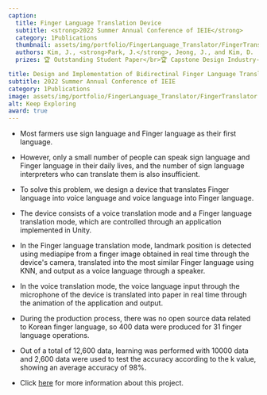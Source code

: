 ```yaml
---
caption:
  title: Finger Language Translation Device
  subtitle: <strong>2022 Summer Annual Conference of IEIE</strong>
  category: 1Publications
  thumbnail: assets/img/portfolio/FingerLanguage_Translator/FingerTranslator.jpeg
  authors: Kim, J., <strong>Park, J.</strong>, Jeong, J., and Kim, D.
  prizes: 🏆 Outstanding Student Paper</br>🏆 Capstone Design Industry-Academic Cooperation Competition

title: Design and Implementation of Bidirectinal Finger Language Translator Project
subtitle: 2022 Summer Annual Conference of IEIE
category: 1Publications
image: assets/img/portfolio/FingerLanguage_Translator/FingerTranslator.jpeg
alt: Keep Exploring
award: true
---
```

- Most farmers use sign language and Finger language as their first language.

- However, only a small number of people can speak sign language and Finger language in their daily lives, and the number of sign language interpreters who can translate them is also insufficient.

- To solve this problem, we design a device that translates Finger language into voice language and voice language into Finger language.

- The device consists of a voice translation mode and a Finger language translation mode, which are controlled through an application implemented in Unity.

- In the Finger language translation mode, landmark position is detected using mediapipe from a finger image obtained in real time through the device's camera, translated into the most similar Finger language using KNN, and output as a voice language through a speaker.

- In the voice translation mode, the voice language input through the microphone of the device is translated into paper in real time through the animation of the application and output.

- During the production process, there was no open source data related to Korean finger language, so 400 data were produced for 31 finger language operations.

- Out of a total of 12,600 data, learning was performed with 10000 data and 2,600 data were used to test the accuracy according to the k value, showing an average accuracy of 98%.

- Click [here](https://scholar.google.com/citations?view_op=view_citation&hl=ko&user=JmRPuDcAAAAJ&citation_for_view=JmRPuDcAAAAJ:u-x6o8ySG0sC) for more information about this project.